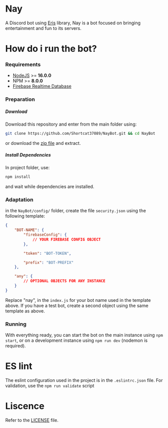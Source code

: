 # Nay

A Discord bot using [Eris](https://github.com/abalabahaha/eris/) library, Nay is a bot focused on bringing entertainment and fun to its servers.

# How do i run the bot?

### Requirements

* [NodeJS](https://nodejs.org/) >= **16.0.0**
* NPM >= **8.0.0**
* [Firebase Realtime Database](https://firebase.google.com/)

### Preparation

##### Download

Download this repository and enter from the main folder using:
```sh
git clone https://github.com/Shortcat37089/NayBot.git && cd NayBot
```
or download the [zip file](https://github.com/Shortcat37089/NayBot/archive/refs/heads/main.zip) and extract.

##### Install Dependencies

In project folder, use:
```sh
npm install
```
and wait while dependencies are installed.

### Adaptation

in the `NayBot/config/` folder, create the file `security.json` using the following template:
```json
{
    "BOT-NAME": {
        "firebaseConfig": {
            // YOUR FIREBASE CONFIG OBJECT
        },

        "token": "BOT-TOKEN",

        "prefix": "BOT-PREFIX"
    },

    "any": {
        // OPTIONAL OBJECTS FOR ANY INSTANCE
    }
}
```

Replace "nay", in the `index.js` for your bot name used in the template above. If you have a test bot, create a second object using the same template as above.

### Running

With everything ready, you can start the bot on the main instance using `npm start`, or on a development instance using `npm run dev` (nodemon is required).

# ES lint

The eslint configuration used in the project is in the `.eslintrc.json` file. For validation, use the `npm run validate` script

# Liscence

Refer to the [LICENSE](https://github.com/Shortcat37089/NayBot/blob/main/LICENSE) file.